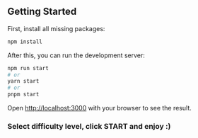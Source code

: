 ## Getting Started

First, install all missing packages:

```bash
npm install
```

After this, you can run the development server:

```bash
npm run start
# or
yarn start
# or
pnpm start
```

Open [http://localhost:3000](http://localhost:3000) with your browser to see the result.

### Select difficulty level, click START and enjoy :)
